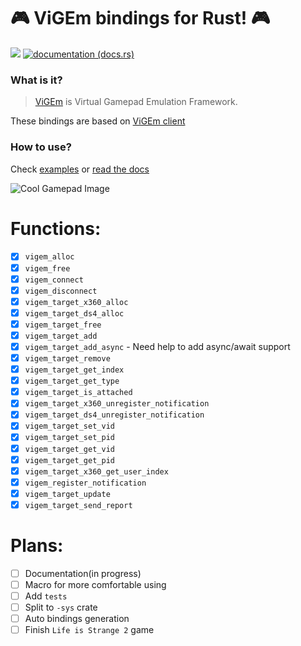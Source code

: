 # 🎮 ViGEm bindings for Rust! 🎮
[![](http://meritbadge.herokuapp.com/vigem)](https://crates.io/crates/vigem)
[![documentation (docs.rs)](https://docs.rs/vigem/badge.svg)](https://docs.rs/vigem)

### What is it?

>[ViGEm](https://github.com/ViGEm/ViGEmBus) is Virtual Gamepad Emulation Framework.

These bindings are based on [ViGEm client](https://github.com/ViGEm/ViGEmClient)
### How to use?
Check [examples](https://github.com/DuckerMan/vigem/tree/master/examples) or [read the docs](https://docs.rs/vigem)


![Cool Gamepad Image](https://forums.vigem.org/assets/uploads/files/1557594978383-6c4d9c51-5644-40ec-bd42-a54f022729db-image.png)


# Functions:

- [x] `vigem_alloc`
- [x] `vigem_free`
- [x] `vigem_connect`
- [x] `vigem_disconnect`
- [x] `vigem_target_x360_alloc`
- [x] `vigem_target_ds4_alloc`
- [x] `vigem_target_free`
- [x] `vigem_target_add`
- [x] `vigem_target_add_async` - Need help to add async/await support
- [x] `vigem_target_remove`
- [x] `vigem_target_get_index`
- [x] `vigem_target_get_type`
- [x] `vigem_target_is_attached`
- [x] `vigem_target_x360_unregister_notification`
- [x] `vigem_target_ds4_unregister_notification`
- [x] `vigem_target_set_vid`
- [x] `vigem_target_set_pid`
- [x] `vigem_target_get_vid`
- [x] `vigem_target_get_pid`
- [x] `vigem_target_x360_get_user_index`
- [x] `vigem_register_notification`
- [x] `vigem_target_update`
- [x] `vigem_target_send_report`

# Plans:
- [ ] Documentation(in progress)
- [ ] Macro for more comfortable using
- [ ] Add `tests`
- [ ] Split to `-sys` crate
- [ ] Auto bindings generation
- [ ] Finish `Life is Strange 2` game
